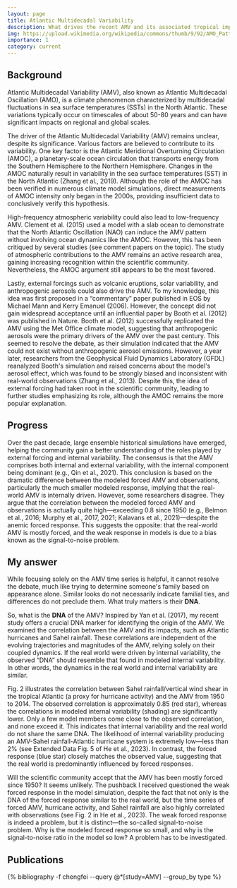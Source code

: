 ```yaml
---
layout: page
title: Atlantic Multidecadal Variability
description: What drives the recent AMV and its associated tropical impacts? 
img: https://upload.wikimedia.org/wikipedia/commons/thumb/9/92/AMO_Pattern.png/320px-AMO_Pattern.png
importance: 1
category: current
---
```


## Background
Atlantic Multidecadal Variability (AMV), also known as Atlantic Multidecadal Oscillation (AMO), is a climate phenomenon characterized by multidecadal fluctuations in sea surface temperatures (SSTs) in the North Atlantic. These variations typically occur on timescales of about 50-80 years and can have significant impacts on regional and global scales. 

The driver of the Atlantic Multidecadal Variability (AMV) remains unclear, despite its significance. Various factors are believed to contribute to its variability. One key factor is the Atlantic Meridional Overturning Circulation (AMOC), a planetary-scale ocean circulation that transports energy from the Southern Hemisphere to the Northern Hemisphere. Changes in the AMOC naturally result in variability in the sea surface temperatures (SST) in the North Atlantic (Zhang et al., 2019). Although the role of the AMOC has been verified in numerous climate model simulations, direct measurements of AMOC intensity only began in the 2000s, providing insufficient data to conclusively verify this hypothesis.

High-frequency atmospheric variability could also lead to low-frequency AMV. Clement et al. (2015) used a model with a slab ocean to demonstrate that the North Atlantic Oscillation (NAO) can induce the AMV pattern without involving ocean dynamics like the AMOC. However, this has been critiqued by several studies (see comment papers on the topic). The study of atmospheric contributions to the AMV remains an active research area, gaining increasing recognition within the scientific community. Nevertheless, the AMOC argument still appears to be the most favored.

Lastly, external forcings such as volcanic eruptions, solar variability, and anthropogenic aerosols could also drive the AMV. To my knowledge, this idea was first proposed in a “commentary” paper published in EOS by Michael Mann and Kerry Emanuel (2006). However, the concept did not gain widespread acceptance until an influential paper by Booth et al. (2012) was published in Nature. Booth et al. (2012) successfully replicated the AMV using the Met Office climate model, suggesting that anthropogenic aerosols were the primary drivers of the AMV over the past century. This seemed to resolve the debate, as their simulation indicated that the AMV could not exist without anthropogenic aerosol emissions. However, a year later, researchers from the Geophysical Fluid Dynamics Laboratory (GFDL) reanalyzed Booth's simulation and raised concerns about the model's aerosol effect, which was found to be strongly biased and inconsistent with real-world observations (Zhang et al., 2013). Despite this, the idea of external forcing had taken root in the scientific community, leading to further studies emphasizing its role, although the AMOC remains the more popular explanation.

## Progress
Over the past decade, large ensemble historical simulations have emerged, helping the community gain a better understanding of the roles played by external forcing and internal variability. The consensus is that the AMV comprises both internal and external variability, with the internal component being dominant (e.g., Qin et al., 2021). This conclusion is based on the dramatic difference between the modeled forced AMV and observations, particularly the much smaller modeled response, implying that the real-world AMV is internally driven. However, some researchers disagree. They argue that the correlation between the modeled forced AMV and observations is actually quite high—exceeding 0.8 since 1950 (e.g., Belmon et al., 2016; Murphy et al., 2017, 2021; Kalavans et al., 2021)—despite the anemic forced response. This suggests the opposite: that the real-world AMV is mostly forced, and the weak response in models is due to a bias known as the signal-to-noise problem.

## My answer
While focusing solely on the AMV time series is helpful, it cannot resolve the debate, much like trying to determine someone's family based on appearance alone. Similar looks do not necessarily indicate familial ties, and differences do not preclude them. What truly matters is their **DNA**.

So, what is the **DNA** of the AMV? Inspired by Yan et al. (2017), my recent study offers a crucial DNA marker for identifying the origin of the AMV. We examined the correlation between the AMV and its impacts, such as Atlantic hurricanes and Sahel rainfall. These correlations are independent of the evolving trajectories and magnitudes of the AMV, relying solely on their coupled dynamics. If the real world were driven by internal variability, the observed “DNA” should resemble that found in modeled internal variability. In other words, the dynamics in the real world and internal variability are similar.

Fig. 2 illustrates the correlation between Sahel rainfall/vertical wind shear in the tropical Atlantic (a proxy for hurricane activity) and the AMV from 1950 to 2014. The observed correlation is approximately 0.85 (red star), whereas the correlations in modeled internal variability (shading) are significantly lower. Only a few model members come close to the observed correlation, and none exceed it. This indicates that internal variability and the real world do not share the same DNA. The likelihood of internal variability producing an AMV-Sahel rainfall-Atlantic hurricane system is extremely low—less than 2% (see Extended Data Fig. 5 of He et al., 2023). In contrast, the forced response (blue star) closely matches the observed value, suggesting that the real world is predominantly influenced by forced responses.

Will the scientific community accept that the AMV has been mostly forced since 1950? It seems unlikely. The pushback I received questioned the weak forced response in the model simulation, despite the fact that not only is the DNA of the forced response similar to the real world, but the time series of forced AMV, hurricane activity, and Sahel rainfall are also highly correlated with observations (see Fig. 2 in He et al., 2023). The weak forced response is indeed a problem, but it is distinct—the so-called signal-to-noise problem. Why is the modeled forced response so small, and why is the signal-to-noise ratio in the model so low? A problem has to be investigated.



## Publications

<div class="publications">
 {% bibliography -f chengfei --query @*[study=AMV] --group_by type %}
</div>


